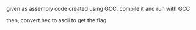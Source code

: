 given as assembly code created using GCC, compile it and run with GCC

then, convert hex to ascii to get the flag
